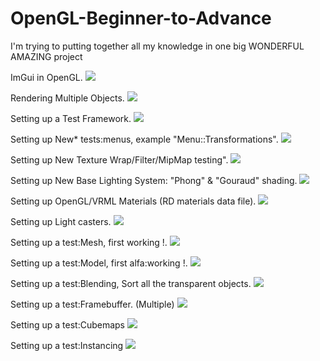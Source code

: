 # OpenGL-Beginner-to-Advance
I'm trying to putting together all my knowledge in one big WONDERFUL AMAZING project

ImGui in OpenGL.
![](/OpenGL-Beginner-to-Advance/res/previews/preview_v01.png)

Rendering Multiple Objects.
![](/OpenGL-Beginner-to-Advance/res/previews/preview_v02.png)

Setting up a Test Framework.
![](/OpenGL-Beginner-to-Advance/res/previews/preview_v03.png)

Setting up New* tests:menus, example "Menu::Transformations".
![](/OpenGL-Beginner-to-Advance/res/previews/preview_v04.png)

Setting up New Texture Wrap/Filter/MipMap testing".
![](/OpenGL-Beginner-to-Advance/res/previews/preview_v05.png)

Setting up New Base Lighting System: "Phong" & "Gouraud" shading.
![](/OpenGL-Beginner-to-Advance/res/previews/preview_v06.png)

Setting up OpenGL/VRML Materials (RD materials data file).
![](/OpenGL-Beginner-to-Advance/res/previews/preview_v07.png)

Setting up Light casters.
![](/OpenGL-Beginner-to-Advance/res/previews/preview_v08.png)

Setting up a test:Mesh, first working <MESH>!.
![](/OpenGL-Beginner-to-Advance/res/previews/preview_v09.png)

Setting up a test:Model, first alfa:working <MODEL>!.
![](/OpenGL-Beginner-to-Advance/res/previews/preview_v10.png)

Setting up a test:Blending, Sort all the transparent objects.
![](/OpenGL-Beginner-to-Advance/res/previews/preview_v11.png)

Setting up a test:Framebuffer. (Multiple)
![](/OpenGL-Beginner-to-Advance/res/previews/preview_v12.png)

Setting up a test:Cubemaps <Reflection>
![](/OpenGL-Beginner-to-Advance/res/previews/preview_v13.png)

Setting up a test:Instancing <An asteroid field>
![](/OpenGL-Beginner-to-Advance/res/previews/preview_v14.png)
